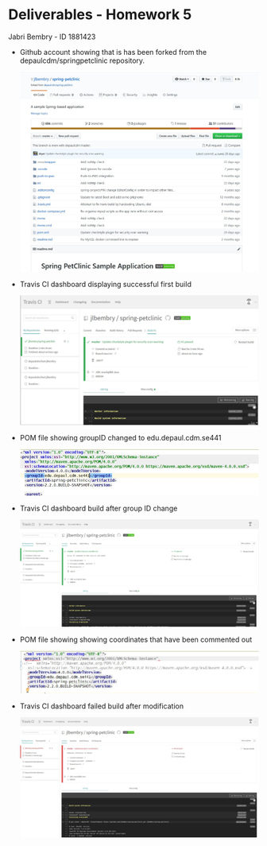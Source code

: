# Deliverables - Homework 5

Jabri Bembry - ID 1881423



-  Github account showing that is has been forked from the depaulcdm/springpetclinic
repository.

   ![Screen Capture #1](images/spring-petclinic-fork.jpg)

- Travis CI dashboard displaying successful first build

  ![Screen Capture #2](images/travisCI-dashboard.jpg)


- POM file showing groupID changed to edu.depaul.cdm.se441

  ![Screen Capture #3](images/pom-groupID.jpg)

- Travis CI dashboard build after group ID change

   ![Screen Capture #4](images/travisCI-groupID-build.jpg)

- POM file showing showing coordinates that have been commented out

   ![Screen Capture #5](images/pom-maven-exclude.jpg)
   
- Travis CI dashboard failed build after modification

   ![Screen Capture #6](images/travisCI-maven-exclude.jpg)  
   

